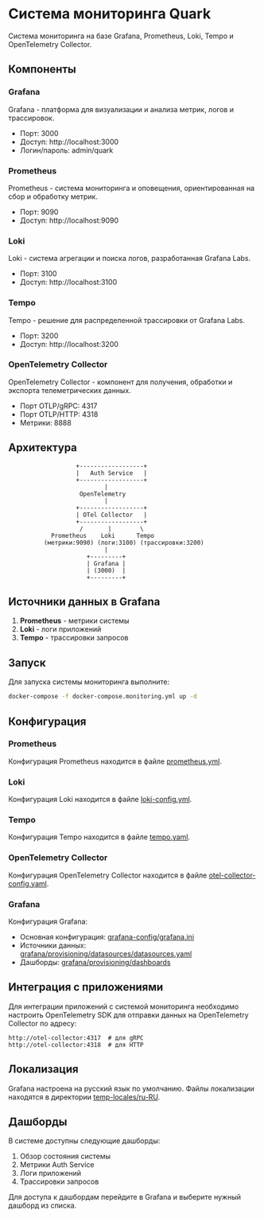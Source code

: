 # Система мониторинга Quark

Система мониторинга на базе Grafana, Prometheus, Loki, Tempo и OpenTelemetry Collector.

## Компоненты

### Grafana
Grafana - платформа для визуализации и анализа метрик, логов и трассировок.

- Порт: 3000
- Доступ: http://localhost:3000
- Логин/пароль: admin/quark

### Prometheus
Prometheus - система мониторинга и оповещения, ориентированная на сбор и обработку метрик.

- Порт: 9090
- Доступ: http://localhost:9090

### Loki
Loki - система агрегации и поиска логов, разработанная Grafana Labs.

- Порт: 3100
- Доступ: http://localhost:3100

### Tempo
Tempo - решение для распределенной трассировки от Grafana Labs.

- Порт: 3200
- Доступ: http://localhost:3200

### OpenTelemetry Collector
OpenTelemetry Collector - компонент для получения, обработки и экспорта телеметрических данных.

- Порт OTLP/gRPC: 4317
- Порт OTLP/HTTP: 4318
- Метрики: 8888

## Архитектура

```text
                   +------------------+
                   |   Auth Service   |
                   +------------------+
                           |
                    OpenTelemetry
                           |
                   +------------------+
                   | OTel Collector   |
                   +------------------+
                    /       |        \
            Prometheus    Loki      Tempo
          (метрики:9090) (логи:3100) (трассировки:3200)
                           |
                      +---------+
                      | Grafana |
                      | (3000)  |
                      +---------+
```

## Источники данных в Grafana

1. **Prometheus** - метрики системы
2. **Loki** - логи приложений
3. **Tempo** - трассировки запросов

## Запуск

Для запуска системы мониторинга выполните:

```bash
docker-compose -f docker-compose.monitoring.yml up -d
```

## Конфигурация

### Prometheus
Конфигурация Prometheus находится в файле [prometheus.yml](prometheus.yml).

### Loki
Конфигурация Loki находится в файле [loki-config.yml](loki-config.yml).

### Tempo
Конфигурация Tempo находится в файле [tempo.yaml](tempo.yaml).

### OpenTelemetry Collector
Конфигурация OpenTelemetry Collector находится в файле [otel-collector-config.yaml](otel-collector-config.yaml).

### Grafana
Конфигурация Grafana:
- Основная конфигурация: [grafana-config/grafana.ini](grafana-config/grafana.ini)
- Источники данных: [grafana/provisioning/datasources/datasources.yaml](grafana/provisioning/datasources/datasources.yaml)
- Дашборды: [grafana/provisioning/dashboards](grafana/provisioning/dashboards)

## Интеграция с приложениями

Для интеграции приложений с системой мониторинга необходимо настроить OpenTelemetry SDK для отправки данных на OpenTelemetry Collector по адресу:

```
http://otel-collector:4317  # для gRPC
http://otel-collector:4318  # для HTTP
```

## Локализация

Grafana настроена на русский язык по умолчанию. Файлы локализации находятся в директории [temp-locales/ru-RU](temp-locales/ru-RU).

## Дашборды

В системе доступны следующие дашборды:
1. Обзор состояния системы
2. Метрики Auth Service
3. Логи приложений
4. Трассировки запросов

Для доступа к дашбордам перейдите в Grafana и выберите нужный дашборд из списка.